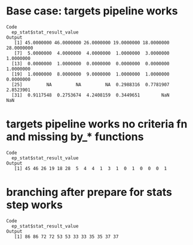 # Base case: targets pipeline works

    Code
      ep_stat$stat_result_value
    Output
       [1] 45.0000000 46.0000000 26.0000000 19.0000000 18.0000000 28.0000000
       [7]  5.0000000  4.0000000  4.0000000  1.0000000  3.0000000  1.0000000
      [13]  0.0000000  1.0000000  0.0000000  0.0000000  0.0000000  1.0000000
      [19]  1.0000000  8.0000000  9.0000000  1.0000000  1.0000000  0.0000000
      [25]         NA         NA         NA  0.2988316  0.7781907  2.8523901
      [31]  0.9117548  0.2753674  4.2408159  0.3449651        NaN        NaN

# targets pipeline works no criteria fn and missing by_* functions

    Code
      ep_stat$stat_result_value
    Output
       [1] 45 46 26 19 18 28  5  4  4  1  3  1  0  1  0  0  0  1

# branching after prepare for stats step works

    Code
      ep_stat$stat_result_value
    Output
       [1] 86 86 72 72 53 53 33 33 35 35 37 37

